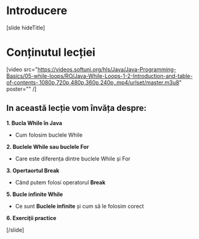 # Introducere
[slide hideTitle]

# Conținutul lecției

[video src="https://videos.softuni.org/hls/Java/Java-Programming-Basics/05-while-loops/RO/Java-While-Loops-1-2-Introduction-and-table-of-contents-,1080p,720p,480p,360p,240p,.mp4/urlset/master.m3u8" poster="" /]

## In această lecție vom învăța despre:

**1. Bucla While în Java**

- Cum folosim buclele While

**2. Buclele While sau buclele For**

- Care este diferența dintre buclele While și For

**3. Opertaortul Break**

- Când putem folosi operatorul **Break**


**5. Bucle infinite While**

- Ce sunt **Buclele infinite** și cum să le folosim corect

**6. Exerciții practice**




[/slide]
